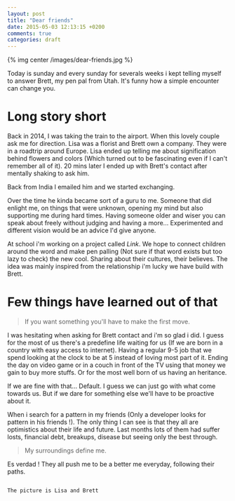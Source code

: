 ```yaml
---
layout: post
title: "Dear friends"
date: 2015-05-03 12:13:15 +0200
comments: true
categories: draft
---
```


{% img center /images/dear-friends.jpg %}

Today is sunday and every sunday for severals weeks i kept telling myself to answer Brett, my pen pal from Utah. It's funny how a simple encounter can change you.

<!-- more -->

# Long story short

Back in 2014, I was taking the train to the airport. When this lovely couple ask me for direction. Lisa was a florist and Brett own a company. They were in a roadtrip around Europe. Lisa ended up telling me about signification behind flowers and colors (Which turned out to be fascinating even if I can't remember all of it). 20 mins later I ended up with Brett's contact after mentally shaking to ask him.

Back from India I emailed him and we started exchanging.

Over the time he kinda became sort of a guru to me. Someone that did enlight me, on things that were unknown, opening my mind but also supporting me during hard times. Having someone older and wiser you can speak about freely without judging and having a more... Experimented and different vision would be an advice I'd give anyone. 

At school i'm working on a project called *Link*. We hope to connect children around the word and make pen palling (Not sure if that word exists but too lazy to check) the new cool. Sharing about their cultures, their believes. The idea was mainly inspired from the relationship i'm lucky we have build with Brett.

# Few things have learned out of that

> If you want something you'll have to make the first move.

I was hesitating when asking for Brett contact and i'm so glad i did. I guess for the most of us there's a predefine life waiting for us (If we are born in a country with easy access to internet). Having a regular 9-5 job that we spend looking at the clock to be at 5 instead of loving most part of it. Ending the day on video game or in a couch in front of the TV using that money we gain to buy more stuffs. Or for the most well born of us having an heritance.

If we are fine with that... Default. I guess we can just go with what come towards us. But if we dare for something else we'll have to be proactive about it.

When i search for a pattern in my friends (Only a developer looks for pattern in his friends !). The only thing I can see is that they all are optimistics about their life and future. Last months lots of them had suffer losts, financial debt, breakups, disease but seeing only the best through.

> My surroundings define me. 

Es verdad ! They all push me to be a better me everyday, following their paths.

~~~

The picture is Lisa and Brett